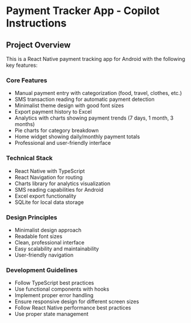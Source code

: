 # Payment Tracker App - Copilot Instructions

<!-- Use this file to provide workspace-specific custom instructions to Copilot. For more details, visit https://code.visualstudio.com/docs/copilot/copilot-customization#_use-a-githubcopilotinstructionsmd-file -->

## Project Overview
This is a React Native payment tracking app for Android with the following key features:

### Core Features
- Manual payment entry with categorization (food, travel, clothes, etc.)
- SMS transaction reading for automatic payment detection
- Minimalist theme design with good font sizes
- Export payment history to Excel
- Analytics with charts showing payment trends (7 days, 1 month, 3 months)
- Pie charts for category breakdown
- Home widget showing daily/monthly payment totals
- Professional and user-friendly interface

### Technical Stack
- React Native with TypeScript
- React Navigation for routing
- Charts library for analytics visualization
- SMS reading capabilities for Android
- Excel export functionality
- SQLite for local data storage

### Design Principles
- Minimalist design approach
- Readable font sizes
- Clean, professional interface
- Easy scalability and maintainability
- User-friendly navigation

### Development Guidelines
- Follow TypeScript best practices
- Use functional components with hooks
- Implement proper error handling
- Ensure responsive design for different screen sizes
- Follow React Native performance best practices
- Use proper state management
